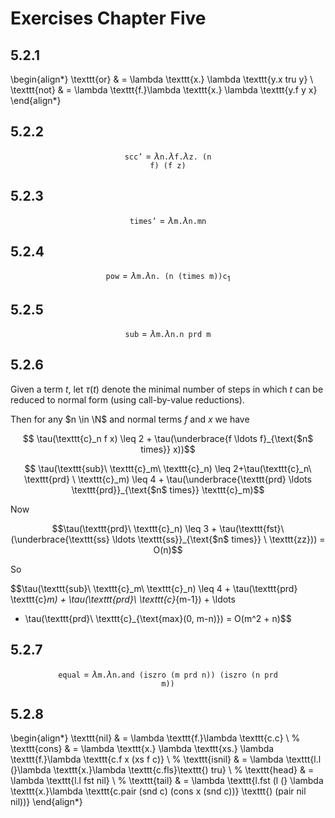 # Exercises Chapter Five

## 5.2.1

\begin{align*} \texttt{or} & = \lambda \texttt{x.} \lambda \texttt{y.x tru y}
\\
\texttt{not} & = \lambda \texttt{f.}\lambda \texttt{x.} \lambda \texttt{y.f
y x}
\end{align*}

## 5.2.2

$$\texttt{scc'} = \lambda \texttt{n.}\lambda \texttt{f.}\lambda \texttt{z. (n
f) (f z)}$$

## 5.2.3

$$\texttt{times'} = \lambda \texttt{m.} \lambda \texttt{n.mn}$$

## 5.2.4

$$\texttt{pow} = \lambda \texttt{m.}\lambda \texttt{n. (n (times m))}
\texttt{c}_1$$

## 5.2.5

$$\texttt{sub} = \lambda \texttt{m.}\lambda \texttt{n.n prd m}$$

## 5.2.6

Given a term $t$, let $\tau(t)$ denote the minimal number of steps in which $t$
can be reduced to normal form (using call-by-value reductions). 

Then for any $n
\in \N$ and normal terms $f$ and $x$ we have

$$ \tau(\texttt{c}_n f x) \leq 2 + \tau(\underbrace{f \ldots f}_{\text{$n$
times}} x))$$

$$ \tau(\texttt{sub}\ \texttt{c}_m\ \texttt{c}_n) \leq 2+\tau(\texttt{c}_n\
\texttt{prd} \ \texttt{c}_m) \leq 4 + \tau(\underbrace{\texttt{prd} \ldots
\texttt{prd}}_{\text{$n$ times}} \texttt{c}_m)$$

Now

$$\tau(\texttt{prd}\ \texttt{c}_n) \leq 3 + \tau(\texttt{fst}\
(\underbrace{\texttt{ss} \ldots \texttt{ss}}_{\text{$n$ times}} \ \texttt{zz})) = O(n)$$

So

$$\tau(\texttt{sub}\ \texttt{c}_m\ \texttt{c}_n) \leq 4 + \tau(\texttt{prd}\
\texttt{c}_m) + \tau(\texttt{prd}\ \texttt{c}_{m-1}) + \ldots
+ \tau(\texttt{prd}\ \texttt{c}_{\text{max}(0, m-n)}) = O(m^2 + n)$$

## 5.2.7

$$\texttt{equal} = \lambda \texttt{m.}\lambda \texttt{n.and (iszro (m prd n)) (iszro (n prd
m))}$$

## 5.2.8

\begin{align*}
\texttt{nil} & = \lambda \texttt{f.}\lambda \texttt{c.c} \\
%
\texttt{cons} & = \lambda \texttt{x.} \lambda \texttt{xs.} \lambda
\texttt{f.}\lambda \texttt{c.f x (xs f c)} \\
%
\texttt{isnil} & = \lambda \texttt{l.l (}\lambda \texttt{x.}\lambda
\texttt{c.fls}\texttt{) tru} \\
%
\texttt{head} & = \lambda \texttt{l.l fst nil} \\
%
\texttt{tail} & = \lambda \texttt{l.fst (l (} \lambda \texttt{x.}\lambda
\texttt{c.pair (snd c) (cons x (snd c))} \texttt{) (pair nil nil))}
\end{align*}
